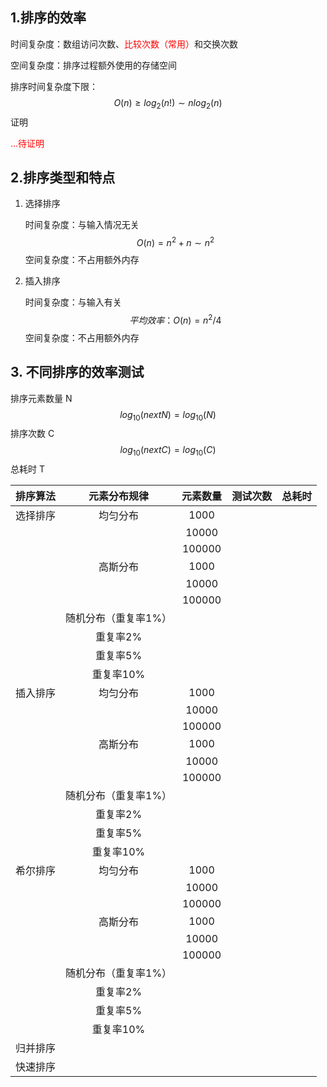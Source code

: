 ## 1.排序的效率

时间复杂度：数组访问次数、<font color='red'>比较次数（常用）</font>和交换次数

空间复杂度：排序过程额外使用的存储空间

排序时间复杂度下限：
$$
O(n) \geq log_2(n!) \sim nlog_2(n)
$$
证明

<font color='red'>...待证明</font> 

## 2.排序类型和特点

1. 选择排序

   时间复杂度：与输入情况无关
   $$
   O(n) = n^2 + n \sim n^2
   $$
   空间复杂度：不占用额外内存

2. 插入排序

   时间复杂度：与输入有关
   $$
   平均效率：O(n) = n^2/4
   $$
   空间复杂度：不占用额外内存




## 3. 不同排序的效率测试

排序元素数量 N
$$
log_{10}(nextN) = log_{10}(N)
$$
排序次数 C
$$
log_{10}(nextC) = log_{10}(C)
$$
总耗时 T

| 排序算法 |     元素分布规律     | 元素数量 | 测试次数 | 总耗时 |
| :------: | :------------------: | :------: | :------: | :----: |
| 选择排序 |       均匀分布       |   1000   |          |        |
|          |                      |  10000   |          |        |
|          |                      |  100000  |          |        |
|          |       高斯分布       |   1000   |          |        |
|          |                      |  10000   |          |        |
|          |                      |  100000  |          |        |
|          | 随机分布（重复率1%） |          |          |        |
|          |       重复率2%       |          |          |        |
|          |       重复率5%       |          |          |        |
|          |      重复率10%       |          |          |        |
| 插入排序 |       均匀分布       |   1000   |          |        |
|          |                      |  10000   |          |        |
|          |                      |  100000  |          |        |
|          |       高斯分布       |   1000   |          |        |
|          |                      |  10000   |          |        |
|          |                      |  100000  |          |        |
|          | 随机分布（重复率1%） |          |          |        |
|          |       重复率2%       |          |          |        |
|          |       重复率5%       |          |          |        |
|          |      重复率10%       |          |          |        |
| 希尔排序 |       均匀分布       |   1000   |          |        |
|          |                      |  10000   |          |        |
|          |                      |  100000  |          |        |
|          |       高斯分布       |   1000   |          |        |
|          |                      |  10000   |          |        |
|          |                      |  100000  |          |        |
|          | 随机分布（重复率1%） |          |          |        |
|          |       重复率2%       |          |          |        |
|          |       重复率5%       |          |          |        |
|          |      重复率10%       |          |          |        |
| 归并排序 |                      |          |          |        |
| 快速排序 |                      |          |          |        |

